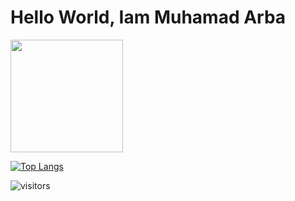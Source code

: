 # Hello World, Iam Muhamad Arba

<img height="180em" src="https://github-readme-stats.vercel.app/api?username=arbaelbarca&show_icons=true&hide_border=true&&count_private=true&include_all_commits=true" />

<!-- ![Anurag's GitHub stats](https://github-readme-stats.vercel.app/api?username=arbaelbarca&show_icons=true&theme=radical)
 -->
<!-- [![Top Langs](https://github-readme-stats.vercel.app/api/top-langs/?username=arbaelbarca)](https://github.com/anuraghazra/github-readme-stats) -->
[![Top Langs](https://github-readme-stats.vercel.app/api/top-langs/?username=arbaelbarca&layout=compact)](https://github.com/anuraghazra/github-readme-stats)

![visitors](https://visitor-badge.glitch.me/badge?page_id=page.id)
